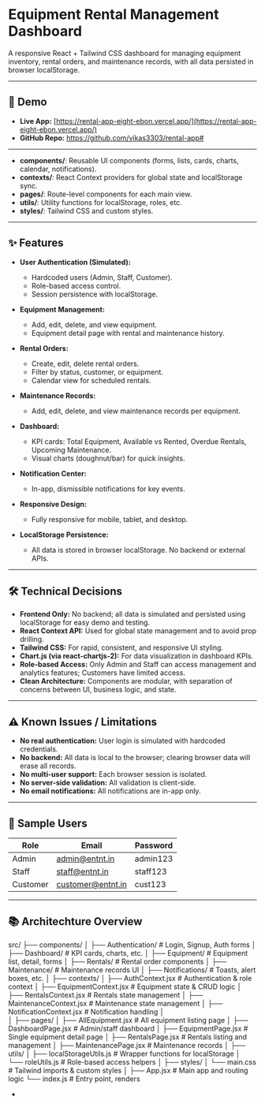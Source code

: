 # Equipment Rental Management Dashboard

A responsive React + Tailwind CSS dashboard for managing equipment inventory, rental orders, and maintenance records, with all data persisted in browser localStorage.

---

## 🚀 Demo

- **Live App:** [https://rental-app-eight-ebon.vercel.app/](https://rental-app-eight-ebon.vercel.app/)
- **GitHub Repo:**  https://github.com/vikas3303/rental-app#

---


- **components/**: Reusable UI components (forms, lists, cards, charts, calendar, notifications).
- **contexts/**: React Context providers for global state and localStorage sync.
- **pages/**: Route-level components for each main view.
- **utils/**: Utility functions for localStorage, roles, etc.
- **styles/**: Tailwind CSS and custom styles.

---

## ✨ Features

- **User Authentication (Simulated):**
  - Hardcoded users (Admin, Staff, Customer).
  - Role-based access control.
  - Session persistence with localStorage.

- **Equipment Management:**
  - Add, edit, delete, and view equipment.
  - Equipment detail page with rental and maintenance history.

- **Rental Orders:**
  - Create, edit, delete rental orders.
  - Filter by status, customer, or equipment.
  - Calendar view for scheduled rentals.

- **Maintenance Records:**
  - Add, edit, delete, and view maintenance records per equipment.

- **Dashboard:**
  - KPI cards: Total Equipment, Available vs Rented, Overdue Rentals, Upcoming Maintenance.
  - Visual charts (doughnut/bar) for quick insights.

- **Notification Center:**
  - In-app, dismissible notifications for key events.

- **Responsive Design:**
  - Fully responsive for mobile, tablet, and desktop.

- **LocalStorage Persistence:**
  - All data is stored in browser localStorage. No backend or external APIs.

---

## 🛠️ Technical Decisions

- **Frontend Only:** No backend; all data is simulated and persisted using localStorage for easy demo and testing.
- **React Context API:** Used for global state management and to avoid prop drilling.
- **Tailwind CSS:** For rapid, consistent, and responsive UI styling.
- **Chart.js (via react-chartjs-2):** For data visualization in dashboard KPIs.
- **Role-based Access:** Only Admin and Staff can access management and analytics features; Customers have limited access.
- **Clean Architecture:** Components are modular, with separation of concerns between UI, business logic, and state.

---

## ⚠️ Known Issues / Limitations

- **No real authentication:** User login is simulated with hardcoded credentials.
- **No backend:** All data is local to the browser; clearing browser data will erase all records.
- **No multi-user support:** Each browser session is isolated.
- **No server-side validation:** All validation is client-side.
- **No email notifications:** All notifications are in-app only.

---

## 👤 Sample Users

| Role     | Email               | Password   |
|----------|---------------------|------------|
| Admin    | admin@entnt.in      | admin123   |
| Staff    | staff@entnt.in      | staff123   |
| Customer | customer@entnt.in   | cust123    |

---

## 📚 Architechture Overview
src/
├── components/
│   ├── Authentication/          # Login, Signup, Auth forms
│   ├── Dashboard/               # KPI cards, charts, etc.
│   ├── Equipment/               # Equipment list, detail, forms
│   ├── Rentals/                 # Rental order components
│   ├── Maintenance/            # Maintenance records UI
│   ├── Notifications/          # Toasts, alert boxes, etc.
│
├── contexts/
│   ├── AuthContext.jsx          # Authentication & role context
│   ├── EquipmentContext.jsx     # Equipment state & CRUD logic
│   ├── RentalsContext.jsx       # Rentals state management
│   ├── MaintenanceContext.jsx   # Maintenance state management
│   ├── NotificationContext.jsx  # Notification handling
│  
│
├── pages/
│   ├── AllEquipment.jsx         # All equipment listing page
│   ├── DashboardPage.jsx        # Admin/staff dashboard
│   ├── EquipmentPage.jsx        # Single equipment detail page
│   ├── RentalsPage.jsx          # Rentals listing and management
│   ├── MaintenancePage.jsx      # Maintenance records
│
├── utils/
│   ├── localStorageUtils.js     # Wrapper functions for localStorage
│   └── roleUtils.js             # Role-based access helpers
│
├── styles/
│   └── main.css                 # Tailwind imports & custom styles
│
├── App.jsx                      # Main app and routing logic
└── index.js                     # Entry point, renders <App />


-
